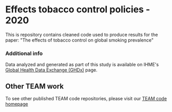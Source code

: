 # Effects tobacco control policies - 2020
This is repository contains cleaned code used to produce results for the paper: "The effects of tobacco control on global smoking prevalence" 

### Additional info
Data analyzed and generated as part of this study is available on IHME's [Global Health Data Exchange (GHDx)](http://internal-ghdx.healthdata.org/record/ihme-data/global-tobacco-control-and-smoking-prevalence-scenarios-2017) page. 

## Other TEAM work
To see other published TEAM code repositories, please visit our [TEAM code homepage](https://github.com/ihmeuw/team)

